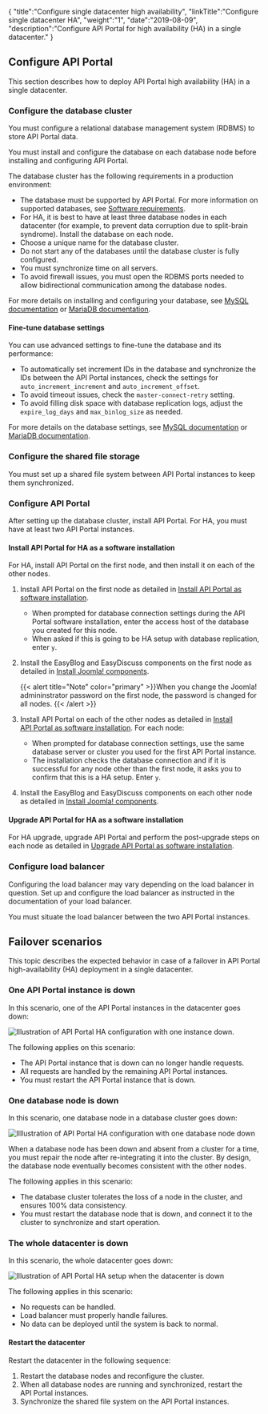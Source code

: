 {
    "title":"Configure single datacenter high availability",
    "linkTitle":"Configure single datacenter HA",
    "weight":"1",
    "date":"2019-08-09",
    "description":"Configure API Portal for high availability (HA) in a single datacenter."
}

## Configure API Portal

This section describes how to deploy API Portal high availability (HA) in a single datacenter.

### Configure the database cluster

You must configure a relational database management system (RDBMS) to store API Portal data.

You must install and configure the database on each database node before installing and configuring API Portal.

The database cluster has the following requirements in a production environment:

- The database must be supported by API Portal. For more information on supported databases, see [Software requirements](/docs/apiportal_install/install_software_prereqs/#software-requirements).
- For HA, it is best to have at least three database nodes in each datacenter (for example, to prevent data corruption due to split-brain syndrome). Install the database on each node.
- Choose a unique name for the database cluster.
- Do not start any of the databases until the database cluster is fully configured.
- You must synchronize time on all servers.
- To avoid firewall issues, you must open the RDBMS ports needed to allow bidirectional communication among the database nodes.

For more details on installing and configuring your database, see [MySQL documentation](https://dev.mysql.com/doc/refman/5.6/en/) or [MariaDB documentation](https://mariadb.com/kb/en/mariadb/documentation/).

#### Fine-tune database settings

You can use advanced settings to fine-tune the database and its performance:

- To automatically set increment IDs in the database and synchronize the IDs between the API Portal instances, check the settings for `auto_increment_increment` and `auto_increment_offset`.
- To avoid timeout issues, check the `master-connect-retry` setting.
- To avoid filling disk space with database replication logs, adjust the `expire_log_days` and `max_binlog_size` as needed.

For more details on the database settings, see [MySQL documentation](https://dev.mysql.com/doc/refman/5.6/en/) or [MariaDB documentation](https://mariadb.com/kb/en/mariadb/documentation/).

### Configure the shared file storage

You must set up a shared file system between API Portal instances to keep them synchronized.

### Configure API Portal

After setting up the database cluster, install API Portal. For HA, you must have at least two API Portal instances.

#### Install API Portal for HA as a software installation

For HA, install API Portal on the first node, and then install it on each of the other nodes.

1. Install API Portal on the first node as detailed in [Install API Portal as software installation](/docs/apiportal_install/install_software/#install-api-portal-software).

    - When prompted for database connection settings during the API Portal software installation, enter the access host of the database you created for this node.
    - When asked if this is going to be HA setup with database replication, enter `y`.

1. Install the EasyBlog and EasyDiscuss components on the first node as detailed in [Install Joomla! components](/docs/apiportal_install/install_software/#install-joomla-components).

    {{< alert title="Note" color="primary" >}}When you change the Joomla! admininstrator password on the first node, the password is changed for all nodes. {{< /alert >}}

1. Install API Portal on each of the other nodes as detailed in [Install API Portal as software installation](/docs/apiportal_install/install_software/#install-api-portal-software). For each node:

    - When prompted for database connection settings, use the same database server or cluster you used for the first API Portal instance.
    - The installation checks the database connection and if it is successful for any node other than the first node, it asks you to confirm that this is a HA setup. Enter `y`.

1. Install the EasyBlog and EasyDiscuss components on each other node as detailed in [Install Joomla! components](/docs/apiportal_install/install_software/#install-joomla-components).

#### Upgrade API Portal for HA as a software installation

For HA upgrade, upgrade API Portal and perform the post-upgrade steps on each node as detailed in [Upgrade API Portal as software installation](/docs/apiportal_install/upgrade_automatic/).

### Configure load balancer

Configuring the load balancer may vary depending on the load balancer in question. Set up and configure the load balancer as instructed in the documentation of your load balancer.

You must situate the load balancer between the two API Portal instances.

## Failover scenarios

This topic describes the expected behavior in case of a failover in API Portal high-availability (HA) deployment in a single datacenter. 

### One API Portal instance is down

In this scenario, one of the API Portal instances in the datacenter goes down:

![Illustration of API Portal HA configuration with one instance down.](/Images/APIPortal/API_Portal_HA_failover_instance.png)

The following applies on this scenario:

- The API Portal instance that is down can no longer handle requests.
- All requests are handled by the remaining API Portal instances.
- You must restart the API Portal instance that is down.

### One database node is down

In this scenario, one database node in a database cluster goes down:

![Illlustration of API Portal HA configuration with one database node down](/Images/APIPortal/API_Portal_HA_failover_db.png)

When a database node has been down and absent from a cluster for a time, you must repair the node after re-integrating it into the cluster. By design, the database node eventually becomes consistent with the other nodes.

The following applies in this scenario:

- The database cluster tolerates the loss of a node in the cluster, and ensures 100% data consistency.
- You must restart the database node that is down, and connect it to the cluster to synchronize and start operation.

### The whole datacenter is down

In this scenario, the whole datacenter goes down:

![Illustration of API Portal HA setup when the datacenter is down](/Images/APIPortal/API_Portal_HA_failover_dc.png)

The following applies in this scenario:

- No requests can be handled.
- Load balancer must properly handle failures.
- No data can be deployed until the system is back to normal.

#### Restart the datacenter

Restart the datacenter in the following sequence:

1. Restart the database nodes and reconfigure the cluster.
2. When all database nodes are running and synchronized, restart the API Portal instances.
3. Synchronize the shared file system on the API Portal instances.
